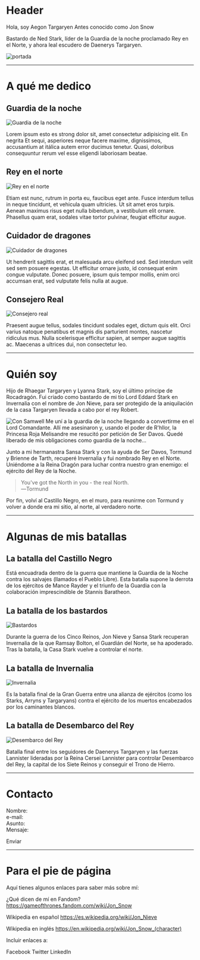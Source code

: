 # Header
Hola, soy Aegon Targaryen Antes conocido como Jon Snow

Bastardo de Ned Stark, líder de la Guardia de la noche proclamado
Rey en el Norte, y ahora leal escudero de Daenerys Targaryen.

![portada](header-bg.jpg)

-------------------------------------------------------

# A qué me dedico

## Guardia de la noche

![Guardia de la noche](guardia-noche.jpg)

Lorem ipsum esto es strong dolor sit,
amet consectetur adipisicing elit. En negrita
Et sequi, asperiores neque facere maxime, dignissimos,
accusantium at itálica autem error ducimus tenetur. Quasi,
doloribus consequuntur rerum vel esse eligendi laboriosam beatae.

## Rey en el norte

![Rey en el norte](rey-norte.jpg)

Etiam est nunc, rutrum in porta eu, faucibus eget ante. Fusce
interdum tellus in neque tincidunt, et vehicula quam ultricies.
Ut sit amet eros turpis. Aenean maximus risus eget nulla bibendum,
a vestibulum elit ornare. Phasellus quam erat, sodales vitae tortor
pulvinar, feugiat efficitur augue.

## Cuidador de dragones

![Cuidador de dragones](cuidador-dragones.jpg)

Ut hendrerit sagittis erat, et malesuada arcu eleifend sed.
Sed interdum velit sed sem posuere egestas. Ut efficitur ornare justo,
id consequat enim congue vulputate. Donec posuere, ipsum quis tempor mollis,
enim orci accumsan erat, sed vulputate felis nulla at augue.

## Consejero Real

![Consejero real](consejero-real.jpg)

Praesent augue tellus, sodales tincidunt sodales eget, dictum
quis elit. Orci varius natoque penatibus et magnis dis parturient
montes, nascetur ridiculus mus. Nulla scelerisque efficitur sapien,
at semper augue sagittis ac. Maecenas a ultrices dui, non consectetur
leo.

----------------------------------------------------------------------

# Quién soy

Hijo de Rhaegar Targaryen y Lyanna Stark, soy el último príncipe
de Rocadragón. Fui criado como bastardo de mi tío Lord Eddard Stark
en Invernalia con el nombre de Jon Nieve, para ser protegido de la
aniquilación de la casa Targaryen llevada a cabo por el rey Robert.

![Con Samwell](jon_and_samwell.jpg) Me uní a la guardia de la noche llegando a convertirme en el Lord Comandante.
Allí me asesinaron y, usando el poder de R'hllor, la Princesa Roja
Melisandre me resucitó por petición de Ser Davos. Quedé liberado de
mis obligaciones como guardia de la noche...

Junto a mi hermanastra Sansa Stark y con la ayuda de Ser Davos, Tormund y
Brienne de Tarth, recuperé Invernalia y fui nombrado Rey en el Norte.
Uniéndome a la Reina Dragón para luchar contra nuestro gran enemigo:
el ejército del Rey de la Noche.

> You've got the North in you - the real North.  
> ―Tormund

Por fin, volví al Castillo Negro, en el muro, para reunirme con Tormund
y volver a donde era mi sitio, al norte, al verdadero norte.

----------------------------------------------------------------------

# Algunas de mis batallas

## La batalla del Castillo Negro

Está encuadrada dentro de la guerra que mantiene la Guardia de la Noche
contra los salvajes (llamados el Pueblo Libre). Esta batalla supone la
derrota de los ejércitos de Mance Rayder y el triunfo de la Guardia con
la colaboración imprescindible de Stannis Baratheon.

## La batalla de los bastardos

![Bastardos](battle-of-bastards.jpg)

Durante la guerra de los Cinco Reinos, Jon Nieve y Sansa Stark recuperan
Invernalia de la que Ramsay Bolton, el Guardián del Norte, se ha apoderado.
Tras la batalla, la Casa Stark vuelve a controlar el norte.

## La batalla de Invernalia

![Invernalia](battle-of-winterfell.jpg)

Es la batalla final de la Gran Guerra entre una alianza de ejércitos
(como los Starks, Arryns y Targaryans) contra el ejército de los muertos
encabezados por los caminantes blancos.

## La batalla de Desembarco del Rey

![Desembarco del Rey](battle-of-kings-landing.jpg)

Batalla final entre los seguidores de Daenerys Targaryen y las
fuerzas Lannister lideradas por la Reina Cersei Lannister para
controlar Desembarco del Rey, la capital de los Siete Reinos y
conseguir el Trono de Hierro.

----------------------------------------------------------------------

# Contacto

Nombre:  
e-mail:  
Asunto:  
Mensaje:  

Enviar


----------------------------------------------------------------------

# Para el pie de página

Aquí tienes algunos enlaces para saber más sobre mí:

¿Qué dicen de mí en Fandom?
https://gameofthrones.fandom.com/wiki/Jon_Snow

Wikipedia en español
https://es.wikipedia.org/wiki/Jon_Nieve

Wikipedia en inglés
https://en.wikipedia.org/wiki/Jon_Snow_(character)


Incluir enlaces a:

Facebook
Twitter
LinkedIn
